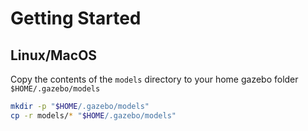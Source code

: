 # Getting Started

## Linux/MacOS
Copy the contents of the `models` directory to your home gazebo folder `$HOME/.gazebo/models`
```bash
mkdir -p "$HOME/.gazebo/models"
cp -r models/* "$HOME/.gazebo/models"
```


